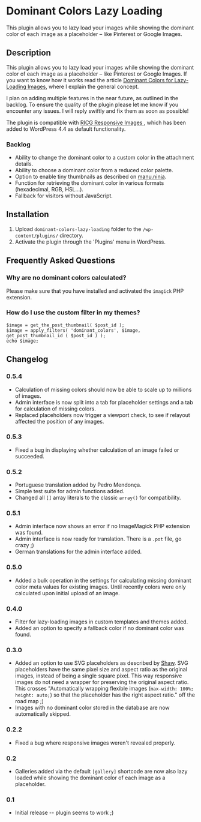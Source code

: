 # Dominant Colors Lazy Loading

This plugin allows you to lazy load your images while showing the dominant color of each image as a placeholder – like Pinterest or Google Images.

## Description

This plugin allows you to lazy load your images while showing the dominant color of each image as a placeholder – like Pinterest or Google Images. If you want to know how it works read the article [Dominant Colors for Lazy-Loading Images](https://manu.ninja/dominant-colors-for-lazy-loading-images), where I explain the general concept.

I plan on adding multiple features in the near future, as outlined in the backlog. To ensure the quality of the plugin please let me know if you encounter any issues. I will reply swiftly and fix them as soon as possible!

The plugin is compatible with [RICG Responsive Images
](https://co.wordpress.org/plugins/ricg-responsive-images/), which has been added to WordPress 4.4 as default functionality.

### Backlog

* Ability to change the dominant color to a custom color in the attachment details.
* Ability to choose a dominant color from a reduced color palette.
* Option to enable tiny thumbnails as described on [manu.ninja](https://manu.ninja/dominant-colors-for-lazy-loading-images).
* Function for retrieving the dominant color in various formats (hexadecimal, RGB, HSL…).
* Fallback for visitors without JavaScript.

## Installation

1. Upload `dominant-colors-lazy-loading` folder to the `/wp-content/plugins/` directory.
2. Activate the plugin through the 'Plugins' menu in WordPress.

## Frequently Asked Questions

### Why are no dominant colors calculated?

Please make sure that you have installed and activated the `imagick` PHP extension.

### How do I use the custom filter in my themes?

```
$image = get_the_post_thumbnail( $post_id );
$image = apply_filters( 'dominant_colors', $image, get_post_thumbnail_id ( $post_id ) );
echo $image;
```

## Changelog

### 0.5.4
* Calculation of missing colors should now be able to scale up to millions of images.
* Admin interface is now split into a tab for placeholder settings and a tab for calculation of missing colors.
* Replaced placeholders now trigger a viewport check, to see if relayout affected the position of any images.

### 0.5.3
* Fixed a bug in displaying whether calculation of an image failed or succeeded.

### 0.5.2
* Portuguese translation added by Pedro Mendonça.
* Simple test suite for admin functions added.
* Changed all `[]` array literals to the classic `array()` for compatibility.

### 0.5.1
* Admin interface now shows an error if no ImageMagick PHP extension was found.
* Admin interface is now ready for translation. There is a `.pot` file, go crazy ;)
* German translations for the admin interface added.

### 0.5.0
* Added a bulk operation in the settings for calculating missing dominant color meta values for existing images. Until recently colors were only calculated upon initial upload of an image.

### 0.4.0
* Filter for lazy-loading images in custom templates and themes added.
* Added an option to specify a fallback color if no dominant color was found.

### 0.3.0
* Added an option to use SVG placeholders as described by [Shaw](http://codepen.io/shshaw/post/responsive-placeholder-image). SVG placeholders have the same pixel size and aspect ratio as the original images, instead of being a single square pixel. This way responsive images do not need a wrapper for preserving the original aspect ratio. This crosses "Automatically wrapping flexible images (`max-width: 100%; height: auto;`) so that the placeholder has the right aspect ratio." off the road map ;)
* Images with no dominant color stored in the database are now automatically skipped.

### 0.2.2
* Fixed a bug where responsive images weren't revealed properly.

### 0.2
* Galleries added via the default `[gallery]` shortcode are now also lazy loaded while showing the dominant color of each image as a placeholder.

### 0.1
* Initial release -- plugin seems to work ;)
